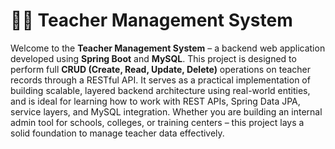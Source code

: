 # 👩‍🏫 Teacher Management System

Welcome to the **Teacher Management System** – a backend web application developed using **Spring Boot** and **MySQL**. 
This project is designed to perform full **CRUD (Create, Read, Update, Delete)** operations on teacher records through a RESTful API.
It serves as a practical implementation of building scalable, layered backend architecture using real-world entities, and is ideal for learning how to work with REST APIs, Spring Data JPA, service layers, and MySQL integration.
Whether you are building an internal admin tool for schools, colleges, or training centers – this project lays a solid foundation to manage teacher data effectively.
